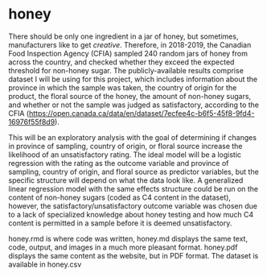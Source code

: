 # honey
There should be only one ingredient in a jar of honey, but sometimes, manufacturers like to get *creative*. Therefore, in 2018-2019, the Canadian Food Inspection Agency (CFIA) sampled 240 random jars of honey from across the country, and checked whether they exceed the expected threshold for non-honey sugar. The publicly-available results comprise dataset I will be using for this project, which includes information about the province in which the sample was taken, the country of origin for the product, the floral source of the honey, the amount of non-honey sugars, and whether or not the sample was judged as satisfactory, according to the CFIA (https://open.canada.ca/data/en/dataset/7ecfee4c-b6f5-45f8-9fd4-16976f55f8d9).

This will be an exploratory analysis with the goal of determining if changes in province of sampling, country of origin, or floral source increase the likelihood of an unsatisfactory rating. The ideal model will be a logistic regression with the rating as the outcome variable and province of sampling, country of origin, and floral source as predictor variables, but the specific structure will depend on what the data look like. A generalized linear regression model with the same effects structure could be run on the content of non-honey sugars (coded as C4 content in the dataset), however, the satisfactory/unsatisfactory outcome variable was chosen due to a lack of specialized knowledge about honey testing and how much C4 content is permitted in a sample before it is deemed unsatisfactory.

honey.rmd is where code was written, honey.md displays the same text, code, output, and images in a much more pleasant format. honey.pdf displays the same content as the website, but in PDF format. The dataset is available in honey.csv
